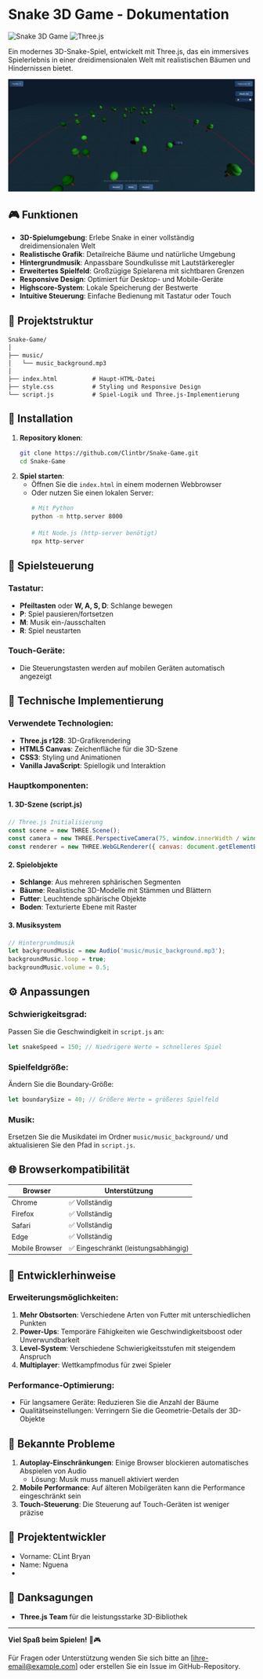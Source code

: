 # Snake 3D Game - Dokumentation

![Snake 3D Game](https://img.shields.io/badge/Version-1.0.0-brightgreen.svg)
![Three.js](https://img.shields.io/badge/Three.js-r128-blue.svg)

Ein modernes 3D-Snake-Spiel, entwickelt mit Three.js, das ein immersives Spielerlebnis in einer dreidimensionalen Welt mit realistischen Bäumen und Hindernissen bietet.

![Snake 3D Game Screenshot](bilder/snake-3d-screenshot.png)

## 🎮 Funktionen

- **3D-Spielumgebung**: Erlebe Snake in einer vollständig dreidimensionalen Welt
- **Realistische Grafik**: Detailreiche Bäume und natürliche Umgebung
- **Hintergrundmusik**: Anpassbare Soundkulisse mit Lautstärkeregler
- **Erweitertes Spielfeld**: Großzügige Spielarena mit sichtbaren Grenzen
- **Responsive Design**: Optimiert für Desktop- und Mobile-Geräte
- **Highscore-System**: Lokale Speicherung der Bestwerte
- **Intuitive Steuerung**: Einfache Bedienung mit Tastatur oder Touch

## 📁 Projektstruktur

```
Snake-Game/
│
├── music/
│   └── music_background.mp3
│
├── index.html          # Haupt-HTML-Datei
├── style.css           # Styling und Responsive Design
└── script.js           # Spiel-Logik und Three.js-Implementierung
```

## 🚀 Installation

1. **Repository klonen**:
   ```bash
   git clone https://github.com/Clintbr/Snake-Game.git
   cd Snake-Game
   ```
2. **Spiel starten**:
   - Öffnen Sie die `index.html` in einem modernen Webbrowser
   - Oder nutzen Sie einen lokalen Server:
     ```bash
     # Mit Python
     python -m http.server 8000
     
     # Mit Node.js (http-server benötigt)
     npx http-server
     ```

## 🎯 Spielsteuerung

### Tastatur:
- **Pfeiltasten** oder **W, A, S, D**: Schlange bewegen
- **P**: Spiel pausieren/fortsetzen
- **M**: Musik ein-/ausschalten
- **R**: Spiel neustarten

### Touch-Geräte:
- Die Steuerungstasten werden auf mobilen Geräten automatisch angezeigt

## 🎨 Technische Implementierung

### Verwendete Technologien:
- **Three.js r128**: 3D-Grafikrendering
- **HTML5 Canvas**: Zeichenfläche für die 3D-Szene
- **CSS3**: Styling und Animationen
- **Vanilla JavaScript**: Spiellogik und Interaktion

### Hauptkomponenten:

#### 1. 3D-Szene (script.js)
```javascript
// Three.js Initialisierung
const scene = new THREE.Scene();
const camera = new THREE.PerspectiveCamera(75, window.innerWidth / window.innerHeight, 0.1, 1000);
const renderer = new THREE.WebGLRenderer({ canvas: document.getElementById('game-canvas'), antialias: true });
```

#### 2. Spielobjekte
- **Schlange**: Aus mehreren sphärischen Segmenten
- **Bäume**: Realistische 3D-Modelle mit Stämmen und Blättern
- **Futter**: Leuchtende sphärische Objekte
- **Boden**: Texturierte Ebene mit Raster

#### 3. Musiksystem
```javascript
// Hintergrundmusik
let backgroundMusic = new Audio('music/music_background.mp3');
backgroundMusic.loop = true;
backgroundMusic.volume = 0.5;
```

## ⚙️ Anpassungen

### Schwierigkeitsgrad:
Passen Sie die Geschwindigkeit in `script.js` an:
```javascript
let snakeSpeed = 150; // Niedrigere Werte = schnelleres Spiel
```

### Spielfeldgröße:
Ändern Sie die Boundary-Größe:
```javascript
let boundarySize = 40; // Größere Werte = größeres Spielfeld
```

### Musik:
Ersetzen Sie die Musikdatei im Ordner `music/music_background/` und aktualisieren Sie den Pfad in `script.js`.

## 🌐 Browserkompatibilität

| Browser | Unterstützung |
|---------|---------------|
| Chrome | ✅ Vollständig |
| Firefox | ✅ Vollständig |
| Safari | ✅ Vollständig |
| Edge | ✅ Vollständig |
| Mobile Browser | ✅ Eingeschränkt (leistungsabhängig) |

## 📝 Entwicklerhinweise

### Erweiterungsmöglichkeiten:
1. **Mehr Obstsorten**: Verschiedene Arten von Futter mit unterschiedlichen Punkten
2. **Power-Ups**: Temporäre Fähigkeiten wie Geschwindigkeitsboost oder Unverwundbarkeit
3. **Level-System**: Verschiedene Schwierigkeitsstufen mit steigendem Anspruch
4. **Multiplayer**: Wettkampfmodus für zwei Spieler

### Performance-Optimierung:
- Für langsamere Geräte: Reduzieren Sie die Anzahl der Bäume
- Qualitätseinstellungen: Verringern Sie die Geometrie-Details der 3D-Objekte

## 🐛 Bekannte Probleme

1. **Autoplay-Einschränkungen**: Einige Browser blockieren automatisches Abspielen von Audio
   - Lösung: Musik muss manuell aktiviert werden
2. **Mobile Performance**: Auf älteren Mobilgeräten kann die Performance eingeschränkt sein
3. **Touch-Steuerung**: Die Steuerung auf Touch-Geräten ist weniger präzise

## 👥 Projektentwickler

- Vorname: CLint Bryan
- Name: Nguena
-

## 🙏 Danksagungen

- **Three.js Team** für die leistungsstarke 3D-Bibliothek
---

**Viel Spaß beim Spielen!** 🐍🎮

Für Fragen oder Unterstützung wenden Sie sich bitte an [ihre-email@example.com] oder erstellen Sie ein Issue im GitHub-Repository.
